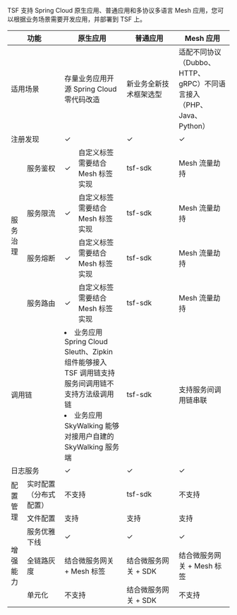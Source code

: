 TSF 支持 Spring Cloud 原生应用、普通应用和多协议多语言 Mesh 应用，您可以根据业务场景需要开发应用，并部署到 TSF 上。

<table>
<thead>
<tr>
<th colspan="2" width="25%">功能</th>
<th width="25%" colspan="2">原生应用</th>
<th width="25%">普通应用</th>
<th width="25%">Mesh 应用</th>
</tr>
</thead>
<tbody><tr>
<td colspan="2">适用场景</td>
<td colspan="2">存量业务应用开源 Spring Cloud 零代码改造</td>
<td>新业务全新技术框架选型</td>
<td>适配不同协议（Dubbo、HTTP、gRPC）不同语言接入（PHP、Java、Python）</td>
</tr>
<tr>
<td colspan="2" >注册发现</td>
<td colspan="2"> &#10003;</td>
<td> &#10003;</td>
<td> &#10003;</td>
</tr>
<tr>
<td rowspan="4">服务治理</td>
<td>服务鉴权</td>
<td> &#10003;</td>
<td>自定义标签需要结合 Mesh 标签实现</td>
<td>tsf-sdk</td>
<td>Mesh 流量劫持</td>
</tr>
<tr>
<td>服务限流</td>
<td> &#10003;</td>
<td>自定义标签需要结合 Mesh 标签实现</td>
<td>tsf-sdk</td>
<td>Mesh 流量劫持</td>
</tr>
<tr>
<td>服务熔断</td>
<td> &#10003;</td>
<td>自定义标签需要结合 Mesh 标签实现</td>
<td>tsf-sdk</td>
<td>Mesh 流量劫持</td>
</tr>
<tr>
<td>服务路由</td>
<td> &#10003;</td>
<td>自定义标签需要结合 Mesh 标签实现</td>
<td>tsf-sdk</td>
<td>Mesh 流量劫持</td>
</tr>
<tr>
<td colspan="2">调用链</td>
<td colspan="2"><li>业务应用 Spring Cloud Sleuth、Zipkin 组件能够接入 TSF 调用链支持服务间调用链不支持方法级调用链</li><li>业务应用 SkyWalking 能够对接用户自建的 SkyWalking 服务端</li></td>
<td>tsf-sdk</td>
<td>支持服务间调用链串联</td>
</tr>
<tr>
<td colspan="2">日志服务</td>
<td colspan="2"> &#10003;</td>
<td> &#10003;</td>
<td> &#10003;</td>
</tr>
<tr>
<td rowspan="2">配置管理</td>
<td rowspan>实时配置（分布式配置）</td>
<td colspan="2">不支持</td>
<td>tsf-sdk</td>
<td>不支持</td>
</tr>
<tr>
<td>文件配置</td>
<td colspan="2">支持</td>
<td >支持</td>
<td>支持</td>
</tr>
<tr>
<td rowspan="3">增强能力</td>
<td>服务优雅下线</td>
<td colspan="2"> &#10003;</td>
<td> &#10003;</td>
<td> &#10003;</td>
</tr>
<tr>
<td>全链路灰度</td>
<td colspan="2">结合微服务网关 + Mesh 标签</td>
<td>结合微服务网关 + SDK</td>
<td>结合微服务网关 + Mesh 标签</td>
</tr>
<tr>
<td>单元化</td>
<td colspan="2">不支持</td>
<td>结合微服务网关 + SDK</td>
<td>不支持</td>
</tr>
</tbody></table>
